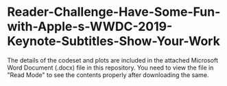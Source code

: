 # Reader-Challenge-Have-Some-Fun-with-Apple-s-WWDC-2019-Keynote-Subtitles-Show-Your-Work

The details of the codeset and plots are included in the attached Microsoft Word Document (.docx) file in this repository. 
You need to view the file in "Read Mode" to see the contents properly after downloading the same.

